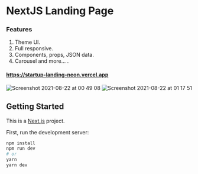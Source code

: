 # NextJS Landing Page

### Features

1. Theme UI.
2. Full responsive.
3. Components, props, JSON data.
4. Carousel and more... .

#### https://startup-landing-neon.vercel.app

![Screenshot 2021-08-22 at 00 49 08](https://user-images.githubusercontent.com/68222437/130335940-82ab2160-789d-4b64-b429-ec39be1656a6.png)
![Screenshot 2021-08-22 at 01 17 51](https://user-images.githubusercontent.com/68222437/130336184-f113ad4f-072b-4808-99e6-d5a4e38e91e2.png)

## Getting Started

This is a [Next.js](https://nextjs.org/) project.

First, run the development server:

```bash
npm install
npm run dev
# or
yarn
yarn dev
```
